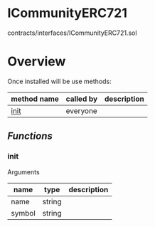 # ICommunityERC721

contracts/interfaces/ICommunityERC721.sol

# Overview

Once installed will be use methods:

| **method name** | **called by** | **description** |
|-|-|-|
|<a href="#init">init</a>|everyone||
## *Functions*
### init

Arguments

| **name** | **type** | **description** |
|-|-|-|
| name | string |  |
| symbol | string |  |


